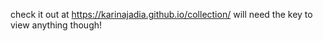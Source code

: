 check it out at https://karinajadia.github.io/collection/
will need the key to view anything though!